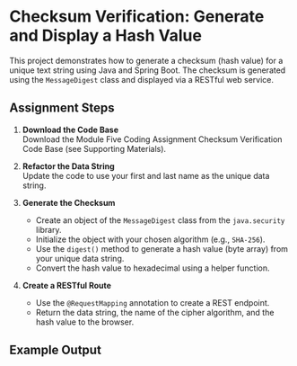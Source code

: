 # Checksum Verification: Generate and Display a Hash Value

This project demonstrates how to generate a checksum (hash value) for a unique text string using Java and Spring Boot. The checksum is generated using the `MessageDigest` class and displayed via a RESTful web service.

## Assignment Steps

1. **Download the Code Base**  
   Download the Module Five Coding Assignment Checksum Verification Code Base (see Supporting Materials).

2. **Refactor the Data String**  
   Update the code to use your first and last name as the unique data string.

3. **Generate the Checksum**  
   - Create an object of the `MessageDigest` class from the `java.security` library.
   - Initialize the object with your chosen algorithm (e.g., `SHA-256`).
   - Use the `digest()` method to generate a hash value (byte array) from your unique data string.
   - Convert the hash value to hexadecimal using a helper function.

4. **Create a RESTful Route**  
   - Use the `@RequestMapping` annotation to create a REST endpoint.
   - Return the data string, the name of the cipher algorithm, and the hash value to the browser.

## Example Output